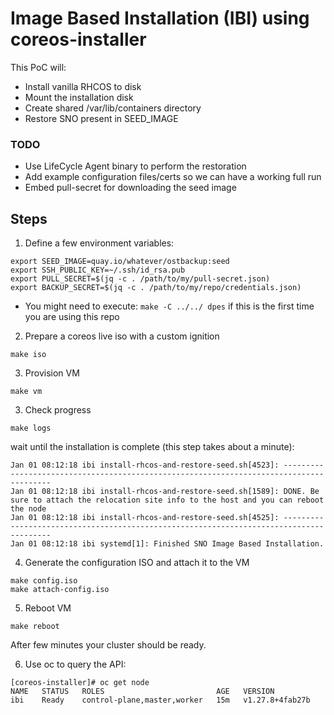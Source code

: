 # Image Based Installation (IBI) using coreos-installer

This PoC will:
- Install vanilla RHCOS to disk
- Mount the installation disk
- Create shared /var/lib/containers directory
- Restore SNO present in SEED_IMAGE

### TODO
- Use LifeCycle Agent binary to perform the restoration
- Add example configuration files/certs so we can have a working full run
- Embed pull-secret for downloading the seed image

## Steps
1. Define a few environment variables:
```
export SEED_IMAGE=quay.io/whatever/ostbackup:seed
export SSH_PUBLIC_KEY=~/.ssh/id_rsa.pub
export PULL_SECRET=$(jq -c . /path/to/my/pull-secret.json)
export BACKUP_SECRET=$(jq -c . /path/to/my/repo/credentials.json)
```

* You might need to execute: ```make -C ../../ dpes``` if this is the first time you are using this repo

2. Prepare a coreos live iso with a custom ignition
```
make iso
```

3. Provision VM
```
make vm
```

3. Check progress
```
make logs
```
wait until the installation is complete (this step takes about a minute):
```
Jan 01 08:12:18 ibi install-rhcos-and-restore-seed.sh[4523]: ----------------------------------------------------------------------------------------
Jan 01 08:12:18 ibi install-rhcos-and-restore-seed.sh[1589]: DONE. Be sure to attach the relocation site info to the host and you can reboot the node
Jan 01 08:12:18 ibi install-rhcos-and-restore-seed.sh[4525]: ----------------------------------------------------------------------------------------
Jan 01 08:12:18 ibi systemd[1]: Finished SNO Image Based Installation.
```

4. Generate the configuration ISO and attach it to the VM
```
make config.iso 
make attach-config.iso
```

5. Reboot VM
```
make reboot
```

After few minutes your cluster should be ready.

6. Use oc to query the API:
```
[coreos-installer]# oc get node
NAME   STATUS   ROLES                         AGE   VERSION
ibi    Ready    control-plane,master,worker   15m   v1.27.8+4fab27b
```
